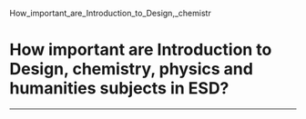How_important_are_Introduction_to_Design,_chemistr



How important are Introduction to Design, chemistry, physics and humanities subjects in ESD?
============================================================================================

---


